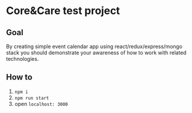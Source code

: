 # Core&Care test project

## Goal
By creating simple event calendar app using react/redux/express/mongo stack you should demonstrate your awareness of how to work with related technologies.

## How to
1. `npm i`
2. `npm run start`
3. open `localhost: 3000`

